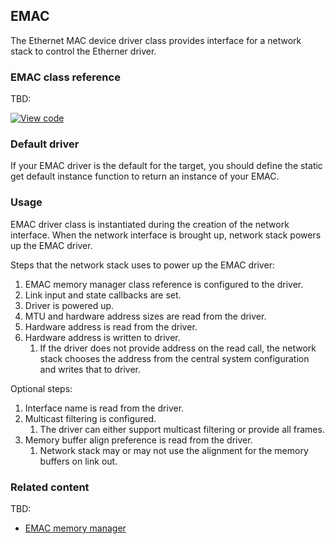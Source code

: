 ## EMAC

The Ethernet MAC device driver class provides interface for a network stack to control the Etherner driver. 

### EMAC class reference

TBD:

[![View code](https://www.mbed.com/embed/?type=library)](http://os-doc-builder.test.mbed.com/docs/development/mbed-os-api-doxy/class_emac.html)

### Default driver

If your EMAC driver is the default for the target, you should define the static get default instance function to return an instance of your EMAC.

### Usage

EMAC driver class is instantiated during the creation of the network interface. When the network interface is brought up, network stack powers up the EMAC driver.

Steps that the network stack uses to power up the EMAC driver:

1. EMAC memory manager class reference is configured to the driver. 
1. Link input and state callbacks are set.
1. Driver is powered up.
1. MTU and hardware address sizes are read from the driver.
1. Hardware address is read from the driver.
1. Hardware address is written to driver.
    1. If the driver does not provide address on the read call, the network stack chooses the address from the central system configuration and writes that to driver. 

Optional steps:

1. Interface name is read from the driver.
1. Multicast filtering is configured.
    1. The driver can either support multicast filtering or provide all frames.
1. Memory buffer align preference is read from the driver.
    1. Network stack may or may not use the alignment for the memory buffers on link out.

### Related content

TBD:

- [EMAC memory manager](/docs/development/reference/contributing/connectivity/EMACMemoryManager.html)
